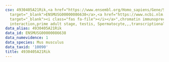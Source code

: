 ```yaml
---
csv: 4930405A21Rik,<a href="https://www.ensembl.org/Homo_sapiens/Gene/Summary?db=core;g=ENSMUSG00000086638"
  target="_blank">ENSMUSG00000086638</a>,<a href="https://www.ncbi.nlm.nih.gov/pubmed/25450459"
  target="_blank"><i class="fas fa-file"></i></a>",chromatin immunoprecipitation assay,direct
  interaction,prime adult stage, testis, Spermatocyte,,,transcriptional regulation,
data_alias: 4930405A21Rik
data_id: ENSMUSG00000086638
data_numevidence: 1
data_species: Mus musculus
data_taxid: '10090'
title: 4930405A21Rik
---
```


